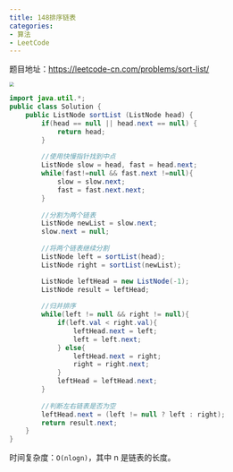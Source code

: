 ```yaml
---
title: 148排序链表
categories: 
- 算法
- LeetCode
---
```


题目地址：https://leetcode-cn.com/problems/sort-list/

<img src="https://xiaoflyfish.oss-cn-beijing.aliyuncs.com/image/20201223132526.png" style="zoom:50%;" />

```java
import java.util.*;
public class Solution {
    public ListNode sortList (ListNode head) {
        if(head == null || head.next == null) {
            return head;
        }
        
        //使用快慢指针找到中点
        ListNode slow = head, fast = head.next;
        while(fast!=null && fast.next !=null){
            slow = slow.next;
            fast = fast.next.next;
        }
        
        //分割为两个链表
        ListNode newList = slow.next;
        slow.next = null;
        
        //将两个链表继续分割
        ListNode left = sortList(head);
        ListNode right = sortList(newList);

        ListNode leftHead = new ListNode(-1);
        ListNode result = leftHead;
        
        //归并排序
        while(left != null && right != null){
            if(left.val < right.val){
                leftHead.next = left;
                left = left.next;
            } else{
                leftHead.next = right;
                right = right.next;
            }
            leftHead = leftHead.next;
        }
        
        //判断左右链表是否为空
        leftHead.next = (left != null ? left : right);
        return result.next;
    }
}
```

时间复杂度：`O(nlogn)`，其中 n 是链表的长度。